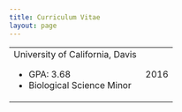 ```yaml
---
title: Curriculum Vitae
layout: page
---
```

<table style="width:100%">
	<tr>
		<td>University of California, Davis
			<ul>
				<li> GPA: 3.68 </li>
				<li> Biological Science Minor </li>
			</ul>
		</td>
		<td> 2016 </td>
	</tr>
